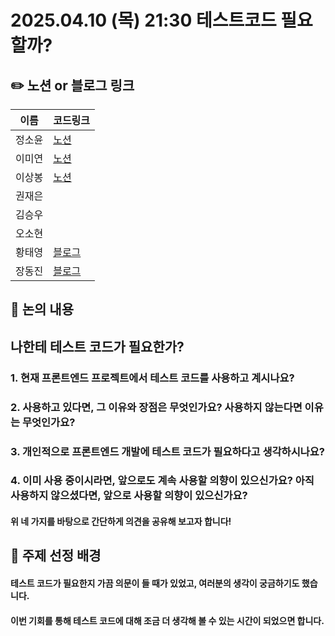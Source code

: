 # 2025.04.10 (목) 21:30 테스트코드 필요할까?

## ✏️ 노션 or 블로그 링크

| 이름   | 코드링크                                                                                                                         |
| ------ | -------------------------------------------------------------------------------------------------------------------------------- |
| 정소윤 | [노션](https://www.notion.so/1d1378a863608084b313ca663e4b6daf?pvs=4)                                                                                                                                |
| 이미연 | [노션](https://miori-space.notion.site/1d15d43d43d880768ba6ce0ac1790a7e?pvs=4)                                                   |
| 이상봉 | [노션](https://www.notion.so/1d0f5e18d03580bf9086d6ce9d47aee7)                                                                    |
| 권재은 |                                                                                                                                  |
| 김승우 |                                                                                                                                  |
| 오소현 |                                                                                                                                  |
| 황태영 | [블로그](https://velog.io/@hty0525/%ED%85%8C%EC%8A%A4%ED%8A%B8-%EC%BD%94%EB%93%9C%EA%B0%80-%ED%95%84%EC%9A%94%ED%95%9C%EA%B0%80) |
| 장동진 | [블로그](https://velog.io/@exciting_road/나한테-테스트-코드가-필요한가)                                                          |

## 📢 논의 내용

## 나한테 테스트 코드가 필요한가?

### 1. 현재 프론트엔드 프로젝트에서 테스트 코드를 사용하고 계시나요?

### 2. 사용하고 있다면, 그 이유와 장점은 무엇인가요? 사용하지 않는다면 이유는 무엇인가요?

### 3. 개인적으로 프론트엔드 개발에 테스트 코드가 필요하다고 생각하시나요?

### 4. 이미 사용 중이시라면, 앞으로도 계속 사용할 의향이 있으신가요? 아직 사용하지 않으셨다면, 앞으로 사용할 의향이 있으신가요?

#### 위 네 가지를 바탕으로 간단하게 의견을 공유해 보고자 합니다!

## 🤔 주제 선정 배경

#### 테스트 코드가 필요한지 가끔 의문이 들 때가 있었고, 여러분의 생각이 궁금하기도 했습니다.

#### 이번 기회를 통해 테스트 코드에 대해 조금 더 생각해 볼 수 있는 시간이 되었으면 합니다.
